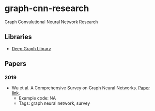 # graph-cnn-research
Graph Convulutional Neural Network Research


## Libraries 
* [Deep Graph Library](https://www.dgl.ai/) 

## Papers

### 2019

- <a name="eeg-gcnn"></a> Wu et al. A Comprehensive Survey on Graph Neural Networks. [Paper link](https://arxiv.org/pdf/1901.00596). 
    - Example code: NA
    - Tags: graph neural network, survey 